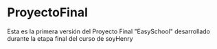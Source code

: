 # ProyectoFinal
Esta es la primera versión del Proyecto Final "EasySchool" desarrollado durante la etapa final del curso de soyHenry
